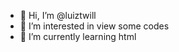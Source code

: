 - 👋 Hi, I’m @luiztwill
- 👀 I’m interested in view some codes
- 🌱 I’m currently learning html

<!---
luiztwill/luiztwill is a ✨ special ✨ repository because its `README.md` (this file) appears on your GitHub profile.
You can click the Preview link to take a look at your changes.
--->
